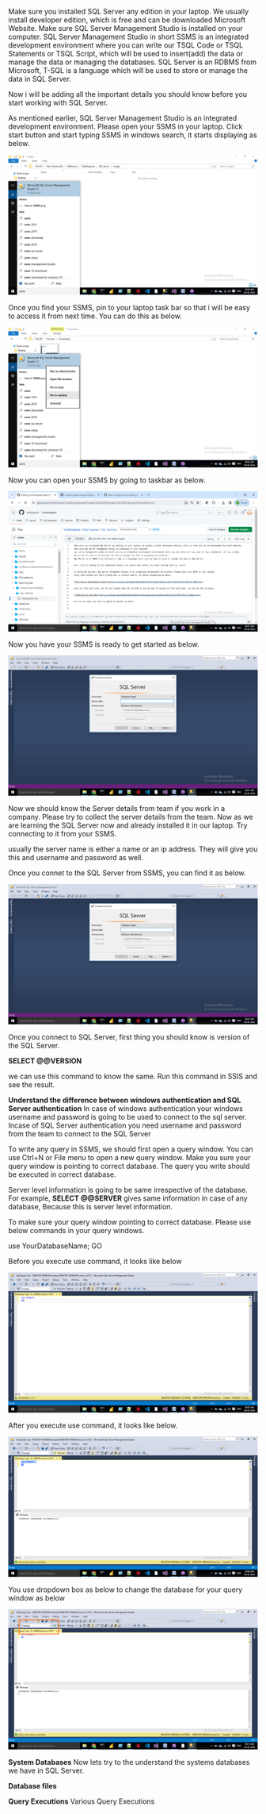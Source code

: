 Make sure you installed SQL Server any edition in your laptop. We usually install developer edition, which is free and can be downloaded Microsoft Website.
Make sure SQL Server Management Studio is installed on your computer.
SQL Server Management Studio in short SSMS is an integrated development environment where you can write our TSQL Code or TSQL Statements  or TSQL Script, 
which will be used to insert(add) the data or manage the data or managing the databases.
SQL Server is an RDBMS from Microsoft, T-SQL is a language which will be used to store or manage the data in SQL Server.

Now i will be adding all the important details you should know before you start working with SQL Server.

As mentioned earlier, SQL Server Management Studio is an integrated development environment. Please open your SSMS in your laptop.
Click start button and start typing SSMS in windows search, it starts displaying as below.

![SQL Server Management Studio](https://github.com/bodempudi/CodeSnippets/blob/master/images/SQLServer/Search-SSMS.png)

Once you find your SSMS, pin to your laptop task bar so that i will be easy to access it from next time. You can do this as below.

![SSMS Pin To Task Bar](https://github.com/bodempudi/CodeSnippets/blob/master/images/SQLServer/SSMS-Pint-Taskbar.png)

Now you can open your SSMS by going to taskbar as below.

![Open SSMS from Taskbar](https://github.com/bodempudi/CodeSnippets/blob/master/images/SQLServer/Open%20SSMS%20from%20Taskbar.png)

Now you have your SSMS is ready to get started as below.

![SSMS Opened](https://github.com/bodempudi/CodeSnippets/blob/master/images/SQLServer/Open-SSMS.png)

Now we should know the Server details from team if you work in a company. Please try to collect the server details from the team. Now as we are learning the SQL Server now and already installed it in our laptop. Try connecting to it from your SSMS.

usually the server name is either a name or an ip address. They will give you this and username and password as well.

Once you connet to the SQL Server from SSMS, you can find it as below.

![Connected to SSMS](https://github.com/bodempudi/CodeSnippets/blob/master/images/SQLServer/Open-SSMS.png)

Once you connect to SQL Server, first thing you should know is version of the SQL Server.

**SELECT @@VERSION**

we can use this command to know the same. Run this command in SSIS and see the result.

**Understand the difference between windows authentication and SQL Server authentication**
In case of windows authentication your windows username and password is going to be used to connect to the sql server. Incase of SQL Server authentication you need username and password from the team to connect to the SQL Server

To write any query in SSMS, we should first open a query window. You can use Ctrl+N or File menu to open a new query window. Make you sure your query window is pointing to correct database. The query you write should be executed in correct database.

Server level information is going to be same irrespective of the database. For example, **SELECT @@SERVER** gives same information in case of any database, Because this is server level information.

To make sure your query window pointing to correct database. Please use below commands in your query windows.

use YourDatabaseName;
GO

Before you execute use command, it looks like below

![Use Database before](https://github.com/bodempudi/CodeSnippets/blob/master/images/SQLServer/Usedatabase-Before.png)

After you execute use command, it looks like below.

![After Database before](https://github.com/bodempudi/CodeSnippets/blob/master/images/SQLServer/Use-Database-After.png)

You use dropdown box as below to change the database for your query window as below

![Change Data](https://github.com/bodempudi/CodeSnippets/blob/master/images/SQLServer/Select-Database.png)

**System Databases**
Now lets try to the understand the systems databases we have in SQL Server.

**Database files**

**Query Executions**
Various Query Executions









